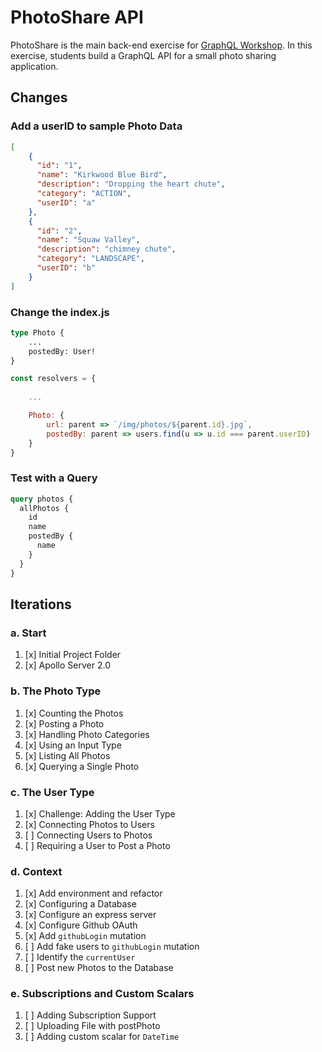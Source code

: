 PhotoShare API
===============
PhotoShare is the main back-end exercise for [GraphQL Workshop](https://www.graphqlworkshop.com). In this exercise, students build a GraphQL API for a small photo sharing application.

Changes
---------------

### Add a userID to sample Photo Data

```json
[
    { 
      "id": "1", 
      "name": "Kirkwood Blue Bird",
      "description": "Dropping the heart chute",
      "category": "ACTION",
      "userID": "a"
    },
    { 
      "id": "2", 
      "name": "Squaw Valley",
      "description": "chimney chute",
      "category": "LANDSCAPE",
      "userID": "b"
    }
]
```

### Change the index.js

```graphql
type Photo {
    ...
    postedBy: User!
}
```

```javascript
const resolvers = {
    
    ...

    Photo: {
        url: parent => `/img/photos/${parent.id}.jpg`,
        postedBy: parent => users.find(u => u.id === parent.userID)
    }
}
```

### Test with a Query

```graphql
query photos {
  allPhotos {
    id
    name
    postedBy {
      name
    }
  }
}
```


Iterations
---------------

### a. Start

1. [x] Initial Project Folder
2. [x] Apollo Server 2.0

### b. The Photo Type

1. [x] Counting the Photos 
2. [x] Posting a Photo 
3. [x] Handling Photo Categories 
4. [x] Using an Input Type 
5. [x] Listing All Photos 
6. [x] Querying a Single Photo 

### c. The User Type

1. [x] Challenge: Adding the User Type
2. [x] Connecting Photos to Users
3. [ ] Connecting Users to Photos
4. [ ] Requiring a User to Post a Photo

### d. Context

1. [x] Add environment and refactor
2. [x] Configuring a Database
3. [x] Configure an express server
4. [x] Configure Github OAuth
5. [x] Add `githubLogin` mutation
6. [ ] Add fake users to `githubLogin` mutation
7. [ ] Identify the `currentUser`
8. [ ] Post new Photos to the Database

### e. Subscriptions and Custom Scalars

1. [ ] Adding Subscription Support 
2. [ ] Uploading File with postPhoto 
3. [ ] Adding custom scalar for `DateTime`
